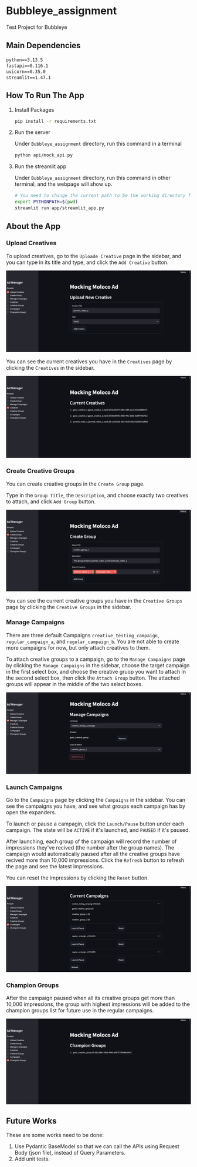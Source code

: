 # Bubbleye_assignment
Test Project for Bubbleye


## Main Dependencies

```
python==3.13.5
fastapi==0.116.1
uvicorn==0.35.0
streamlit==1.47.1
```

## How To Run The App


1. Install Packages
    ```bash
    pip install -r requirements.txt
    ```

2. Run the server

    Under `Bubbleye_assignment` directory, run this command in a terminal
    ```bash
    python api/mock_api.py
    ```

3. Run the streamlit app

    Under `Bubbleye_assignment` directory, run this command in other terminal, and the webpage will show up.
    ```bash
    # You need to change the current path to be the working directory first
    export PYTHONPATH=$(pwd)
    streamlit run app/streamlit_app.py
    ```

## About the App

### Upload Creatives

To upload creatives, go to the `Uploade Creative` page in the sidebar, and you can type in its title and type, and click the `Add Creative` button.

![create_creatives](images/create_creatives.png)

You can see the current creatives you have in the `Creatives` page by clicking the `Creatives` in the sidebar.

![current_creatives](images/current_creatives.png)




### Create Creative Groups
You can create creative groups in the `Create Group` page.

Type in the `Group Title`, the `Description`, and choose exactly two creatives to attach, and click `Add Group` button.

![create_groups](images/create_groups.png)

You can see the current creative groups you have in the `Creative Groups` page by clicking the `Creative Groups` in the sidebar.




### Manage Campaigns

There are three default Campaigns `creative_testing_campaign`, `regular_campaign_a`, and `regular_campaign_b`. You are not able to create more campaigns for now, but only attach creatives to them.

To attach creative groups to a campaign, go to the `Manage Campaigns` page by clicking the `Manage Campaigns` in the sidebar, choose the target campaign in the first select box, and choose the creative gruop you want to attach in the second select box, then click the `Attach Group` button. The attached groups will appear in the middle of the two select boxes.

![manage_campaigns](images/manage_campaigns.png)


### Launch Campaigns

Go to the `Campaigns` page by clicking the `Campaigns` in the sidebar. You can see the campaigns you have, and see what groups each campaign has by open the expanders.

To launch or pause a campagin, click the `Launch/Pause` button under each campaign. The state will be `ACTIVE` if it's launched, and `PAUSED` if it's paused.

After launching, each group of the campaign will record the number of impressions they've recived (the number after the group names). The campaign would automatically paused after all the creative groups have recived more than 10,000 impressions. Click the `Refresh` button to refresh the page and see the latest impressions.

You can reset the impressions by clicking the `Reset` button.

![current_campaigns](images/current_campaigns.png)



### Champion Groups

After the campaign paused when all its creative groups get more than 10,000 impressions, the group with highest impressions will be added to the champion groups list for future use in the regular campaigns.

![champion_groups](images/champion_groups.png)



## Future Works 

These are some works need to be done:

1. Use Pydantic BaseModel so that we can call the APIs using Request Body (json file), instead of Query Parameters.
2. Add unit tests.